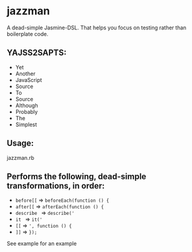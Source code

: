 # jazzman
 A dead-simple Jasmine-DSL. That helps you focus on testing rather than
 boilerplate code.

## YAJSS2SAPTS:
 - Yet
 - Another
 - JavaScript
 - Source
 - To
 - Source
 - Although
 - Probably
 - The
 - Simplest

## Usage:
 jazzman.rb <input-file> <output-file>

## Performs the following, dead-simple transformations, in order:
 - `before[[` => `beforeEach(function () {`
 - `after[[` => `afterEach(function () {`
 - `describe ` => `describe('`
 - `it ` => `it('`
 - `[[` => `', function () {`
 - `]]` => `});`

 See example for an example

